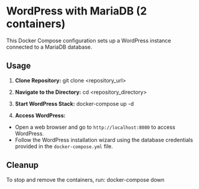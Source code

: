 # WordPress with MariaDB (2 containers)

This Docker Compose configuration sets up a WordPress instance connected to a MariaDB database.

## Usage

1. **Clone Repository:**
git clone <repository_url>

2. **Navigate to the Directory:**
cd <repository_directory>

3. **Start WordPress Stack:**
docker-compose up -d

4. **Access WordPress:**
- Open a web browser and go to `http://localhost:8080` to access WordPress.
- Follow the WordPress installation wizard using the database credentials provided in the `docker-compose.yml` file.

## Cleanup

To stop and remove the containers, run:
docker-compose down